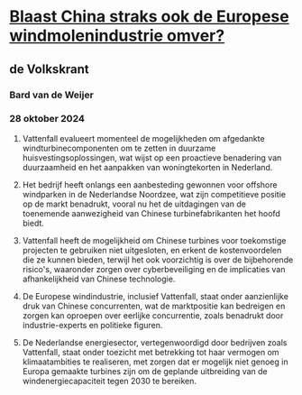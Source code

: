 # [Blaast China straks ook de Europese windmolenindustrie omver?](https://advance.lexis.com/api/document?collection=news&id=urn:contentItem:6D8Y-TFD1-DYRY-X3MF-00000-00&context=1519360)
## de Volkskrant
### Bard van de Weijer
### 28 oktober 2024

1. Vattenfall evalueert momenteel de mogelijkheden om afgedankte windturbinecomponenten om te zetten in duurzame huisvestingsoplossingen, wat wijst op een proactieve benadering van duurzaamheid en het aanpakken van woningtekorten in Nederland.

2. Het bedrijf heeft onlangs een aanbesteding gewonnen voor offshore windparken in de Nederlandse Noordzee, wat zijn competitieve positie op de markt benadrukt, vooral nu het de uitdagingen van de toenemende aanwezigheid van Chinese turbinefabrikanten het hoofd biedt.

3. Vattenfall heeft de mogelijkheid om Chinese turbines voor toekomstige projecten te gebruiken niet uitgesloten, en erkent de kostenvoordelen die ze kunnen bieden, terwijl het ook voorzichtig is over de bijbehorende risico's, waaronder zorgen over cyberbeveiliging en de implicaties van afhankelijkheid van Chinese technologie.

4. De Europese windindustrie, inclusief Vattenfall, staat onder aanzienlijke druk van Chinese concurrenten, wat de marktpositie kan bedreigen en zorgen kan oproepen over eerlijke concurrentie, zoals benadrukt door industrie-experts en politieke figuren.

5. De Nederlandse energiesector, vertegenwoordigd door bedrijven zoals Vattenfall, staat onder toezicht met betrekking tot haar vermogen om klimaatambities te realiseren, met zorgen dat er mogelijk niet genoeg in Europa gemaakte turbines zijn om de geplande uitbreiding van de windenergiecapaciteit tegen 2030 te bereiken.